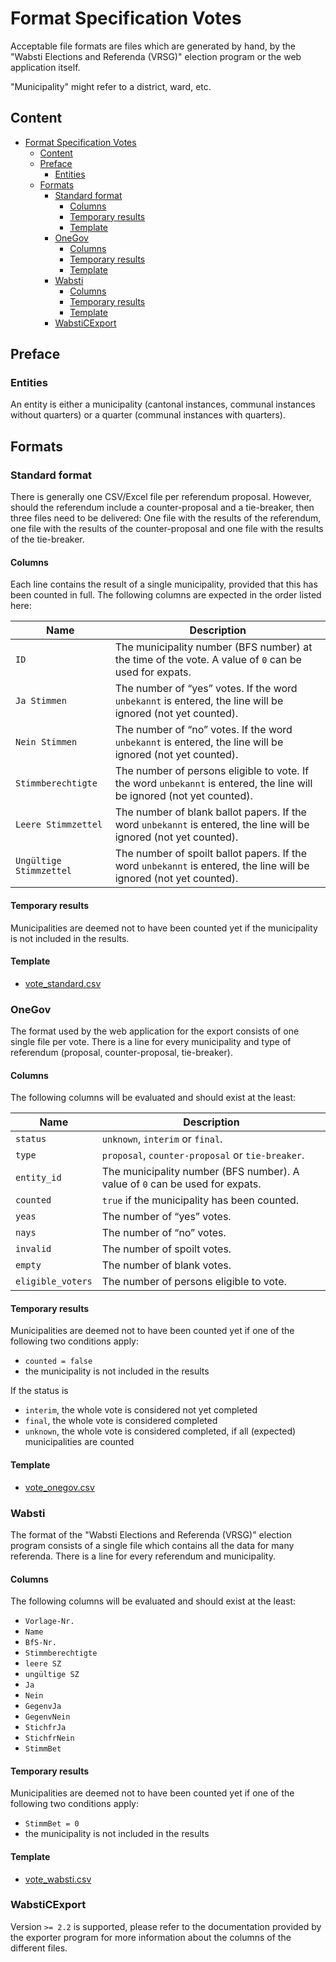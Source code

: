 # Format Specification Votes

Acceptable file formats are files which are generated by hand, by the "Wabsti Elections and Referenda (VRSG)" election program or the web application itself.

"Municipality" might refer to a district, ward, etc.

## Content

<!-- TOC START min:1 max:4 link:true update:true -->
- [Format Specification Votes](#format-specification-votes)
  - [Content](#content)
  - [Preface](#preface)
    - [Entities](#entities)
  - [Formats](#formats)
    - [Standard format](#standard-format)
      - [Columns](#columns)
      - [Temporary results](#temporary-results)
      - [Template](#template)
    - [OneGov](#onegov)
      - [Columns](#columns-1)
      - [Temporary results](#temporary-results-1)
      - [Template](#template-1)
    - [Wabsti](#wabsti)
      - [Columns](#columns-2)
      - [Temporary results](#temporary-results-2)
      - [Template](#template-2)
    - [WabstiCExport](#wabsticexport)

<!-- TOC END -->


## Preface

### Entities

An entity is either a municipality (cantonal instances, communal instances without quarters) or a quarter (communal instances with quarters).


## Formats

### Standard format

There is generally one CSV/Excel file per referendum proposal. However, should the referendum include a counter-proposal and a tie-breaker, then three files need to be delivered: One file with the results of the referendum, one file with the results of the counter-proposal and one file with the results of the tie-breaker.

#### Columns

Each line contains the result of a single municipality, provided that this has been counted in full. The following columns are expected in the order listed here:

Name|Description
---|---
`ID`|The municipality number (BFS number) at the time of the vote. A value of `0` can be used for expats.
`Ja Stimmen`|The number of “yes” votes. If the word `unbekannt` is entered, the line will be ignored (not yet counted).
`Nein Stimmen`|The number of “no” votes. If the word `unbekannt` is entered, the line will be ignored (not yet counted).
`Stimmberechtigte`|The number of persons eligible to vote. If the word `unbekannt` is entered, the line will be ignored (not yet counted).
`Leere Stimmzettel`|The number of blank ballot papers. If the word `unbekannt` is entered, the line will be ignored (not yet counted).
`Ungültige Stimmzettel`|The number of spoilt ballot papers. If the word `unbekannt` is entered, the line will be ignored (not yet counted).

#### Temporary results

Municipalities are deemed not to have been counted yet if the municipality is not included in the results.

#### Template

- [vote_standard.csv](https://raw.githubusercontent.com/OneGov/onegov.election_day/master/docs/templates/vote_standard.csv)


### OneGov

The format used by the web application for the export consists of one single file per vote. There is a line for every municipality and type of referendum (proposal, counter-proposal, tie-breaker).

#### Columns

The following columns will be evaluated and should exist at the least:

Name|Description
---|---
`status`|`unknown`, `interim` or `final`.
`type`|`proposal`, `counter-proposal` or `tie-breaker`.
`entity_id`|The municipality number (BFS number). A value of `0` can be used for expats.
`counted`|`true` if the municipality has been counted.
`yeas`|The number of “yes” votes.
`nays`|The number of “no” votes.
`invalid`|The number of spoilt votes.
`empty`|The number of blank votes.
`eligible_voters`|The number of persons eligible to vote.

#### Temporary results

Municipalities are deemed not to have been counted yet if one of the following two conditions apply:
- `counted = false`
- the municipality is not included in the results

If the status is
- `interim`, the whole vote is considered not yet completed
- `final`, the whole vote is considered completed
- `unknown`, the whole vote is considered completed, if all (expected) municipalities are counted

#### Template

- [vote_onegov.csv](https://raw.githubusercontent.com/OneGov/onegov.election_day/master/docs/templates/vote_onegov.csv)


### Wabsti

The format of the "Wabsti Elections and Referenda (VRSG)" election program consists of a single file which contains all the data for many referenda. There is a line for every referendum and municipality.

#### Columns

The following columns will be evaluated and should exist at the least:
- `Vorlage-Nr.`
- `Name`
- `BfS-Nr.`
- `Stimmberechtigte`
- `leere SZ`
- `ungültige SZ`
- `Ja`
- `Nein`
- `GegenvJa`
- `GegenvNein`
- `StichfrJa`
- `StichfrNein`
- `StimmBet`

#### Temporary results

Municipalities are deemed not to have been counted yet if one of the following two conditions apply:
- `StimmBet = 0`
- the municipality is not included in the results

#### Template

- [vote_wabsti.csv](https://raw.githubusercontent.com/OneGov/onegov.election_day/master/docs/templates/vote_wabsti.csv)


### WabstiCExport

Version `>= 2.2` is supported, please refer to the documentation provided by the exporter program for more information about the columns of the different files.
